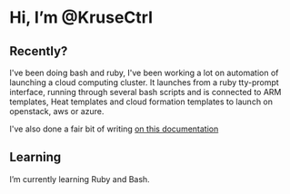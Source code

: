 # Hi, I’m @KruseCtrl

## Recently?

I've been doing bash and ruby, I've been working a lot on automation of launching a cloud computing cluster. It launches from a ruby tty-prompt interface, running through several bash scripts and is connected to ARM templates, Heat templates and cloud formation templates to launch on openstack, aws or azure.

I've also done a fair bit of writing [on this documentation](docs.openflighthpc.org)

## Learning
I’m currently learning Ruby and Bash.






<!---
KruseCtrl/KruseCtrl is a ✨ special ✨ repository because its `README.md` (this file) appears on your GitHub profile.
You can click the Preview link to take a look at your changes.
- 👀 I’m interested in ...
- 💞️ I’m looking to collaborate on ...
- 📫 How to reach me ...
--->
